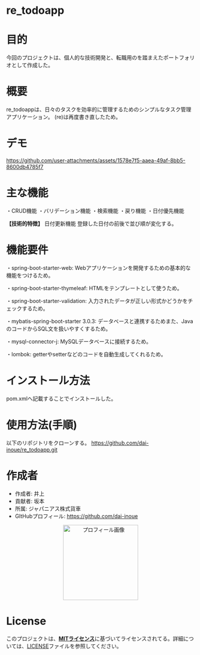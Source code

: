 # re_todoapp

# 目的
今回のプロジェクトは、個人的な技術開発と、転職用のを踏まえたポートフォリオとして作成した。

# 概要
re_todoappは、日々のタスクを効率的に管理するためのシンプルなタスク管理アプリケーション。
(re)は再度書き直したため。

# デモ
https://github.com/user-attachments/assets/1578e7f5-aaea-49af-8bb5-8600db4785f7



# 主な機能
・CRUD機能
・バリデーション機能
・検索機能
・戻り機能
・日付優先機能

**【技術的特徴】**
日付更新機能
登録した日付の前後で並び順が変化する。

# 機能要件
・spring-boot-starter-web: Webアプリケーションを開発するための基本的な機能をつけるため。

・spring-boot-starter-thymeleaf: HTMLをテンプレートとして使うため。

・spring-boot-starter-validation: 入力されたデータが正しい形式かどうかをチェックするため。

・mybatis-spring-boot-starter 3.0.3: データベースと連携するためまた、JavaのコードからSQL文を扱いやすくするため。

・mysql-connector-j: MySQLデータベースに接続するため。

・lombok: getterやsetterなどのコードを自動生成してくれるため。

# インストール方法
pom.xmlへ記載することでインストールした。

# 使用方法(手順)
以下のリポジトリをクローンする。
https://github.com/dai-inoue/re_todoapp.git

# 作成者

* 作成者: 井上
* 貢献者: 坂本
* 所属: ジャパニアス株式貨車
* GItHubプロフィール: https://github.com/dai-inoue
<div align="center">
  <img src="https://github.com/user-attachments/assets/e876c492-cd59-42f0-9352-e97a0e8b4ffa" width="200" alt="プロフィール画像">
</div>

# License
このプロジェクトは、[**MITライセンス**](https://opensource.org/licenses/MIT)に基づいてライセンスされてる。詳細については、[LICENSE](LICENSE)ファイルを参照してください。
